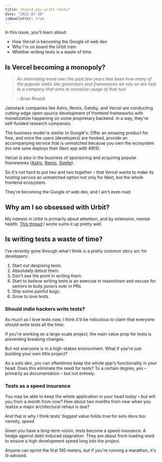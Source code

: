 ```yaml
---
title: Should you write tests?
date: "2022-07-10"
isNewsletter: true
---
```


In this issue, you'll learn about:

* How Vercel is becoming the Google of web dev
* Why I'm on board the Urbit train
* Whether writing tests is a waste of time

## Is Vercel becoming a monopoly?

> *An interesting trend over the past few years has been how many of the popular static site generators and frameworks we rely on are tied to a company that aims to monetize usage of that tool*
>
> – Brian Rinaldi
>

Jamstack companies like Astro, Remix, Gatsby, and Vercel are conducting cutting-edge open-source development of frontend frameworks with monetization happening on some proprietary backend. In a way, they're self-funded research companies.

The business model is similar to Google's: Offer an amazing product for free, and once the users (developers) are hooked, provide an accompanying service that is unmatched because you own the ecosystem (no one sane deploys their Next app with AWS).

Vercel is also in the business of sponsoring and acquiring popular frameworks ([Astro](https://github.com/withastro/astro#platinum-sponsors), [Remix](https://remix.run/conf/2022#sponsors), [Svelte](https://vercel.com/blog/vercel-welcomes-rich-harris-creator-of-svelte)).

So it's not hard to put two and two together – that Vercel wants to make its hosting service an unmatched option not only for Next, but the whole frontend ecosystem.

They're becoming the Google of web dev, and I ain't even mad.

## Why am I so obsessed with Urbit?

My interest in Urbit is primarily about attention, and by extension, mental health. [This thread](https://twitter.com/gdbroman/status/1518314137977241601) I wrote sums it up pretty well.

## Is writing tests a waste of time?

I’ve recently gone through what I think is a pretty common story arc for developers:

1. Start out despising tests.
2. Absolutely detest them.
3. Don't see the point in writing them.
4. Start to believe writing tests is an exercise in masochism and excuse for seniors to bully juniors over in PRs.
5. Ship some painful bugs.
6. Grow to love tests.

### Should indie hackers write tests?

As much as I love tests now, I think it'd be ridiculous to claim that everyone should write tests all the time.

If you're working on a large-scale project, the main value prop for tests is preventing breaking changes.

But not everyone is in a high-stakes environment. What if you're just building your own little project?

As a solo dev, you can oftentimes keep the whole app's functionality in your head. Does this eliminate the need for tests? To a certain degree, yes – primarily as documentation – but not entirely.

### Tests as a speed insurance

You may be able to keep the whole application in your head *today* – but will you from a month from now? How about two months from now when you realize a major architectural rehaul is due?

And that is why I think tests' biggest value holds true for solo devs too: namely, *speed*.

Given you have a long-term vision, tests become a speed insurance: A hedge against debt-induced stagnation. They are about front-loading work to ensure a high development speed long into the project.

Anyone can sprint the first 100 meters, but if you're running a marathon, it's ill-advised.
